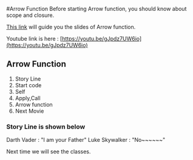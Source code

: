 #Arrow Function
Before starting Arrow function, you should know about scope and closure.

[This link](http://slides.com/keendev/let-s-run-es6) will guide you the slides of Arrow function.

Youtube link is here : [https://youtu.be/gJpdz7UW6io](https://youtu.be/gJpdz7UW6io)

## Arrow Function

1. Story Line
2. Start code
3. Self
4. Apply,Call
5. Arrow function
6. Next Movie

### Story Line is shown below

Darth Vader : "I am your Father"
Luke Skywalker : "No~~~~~~"


Next time we will see the classes.
